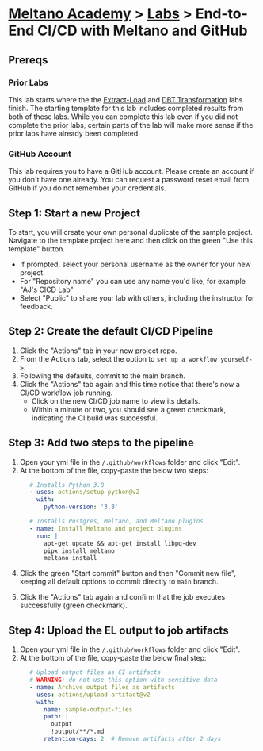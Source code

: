 # [Meltano Academy](../README.md) > [Labs](./README.md) > End-to-End CI/CD with Meltano and GitHub

## Prereqs

### Prior Labs

This lab starts where the the [Extract-Load](./build_your_first_pipeline.md) and
[DBT Transformation](./data_transformation_with_dbt.md) labs finish. The starting
template for this lab includes completed results from both of these labs. While
you can complete this lab even if you did not complete the prior labs, certain
parts of the lab will make more sense if the prior labs have already been completed.

### GitHub Account

This lab requires you to have a GitHub account. Please create an account if you don't
have one already. You can request a password reset email from GitHub if you do not remember
your credentials.

<!-- 
### Snowflake Account

This lab assumes you have a Snowflake account you can use in your data pipeline. Other
SQL platforms can be used with some alteration of the steps and the profile definitions,
but this lab will assume you are using Snowflake. 
-->

## Step 1: Start a new Project

To start, you will create your own personal duplicate of the sample project. Navigate
to the template project here and then click on the green "Use this template" button.

- If prompted, select your personal username as the owner for your new project.
- For "Repository name" you can use any name you'd like, for example "AJ's CICD Lab"
- Select "Public" to share your lab with others, including the instructor for feedback.

## Step 2: Create the default CI/CD Pipeline

1. Click the "Actions" tab in your new project repo.
2. From the Actions tab, select the option to `set up a workflow yourself->`.
3. Following the defaults, commit to the main branch.
4. Click the "Actions" tab again and this time notice that there's now a CI/CD workflow job running.
    - Click on the new CI/CD job name to view its details.
    - Within a minute or two, you should see a green checkmark, indicating the CI build was successful.

## Step 3: Add two steps to the pipeline

1. Open your yml file in the `/.github/workflows` folder and click "Edit".
2. At the bottom of the file, copy-paste the below two steps:

<!-- <details>
<summary>Steps to install Python, Meltano, and other depenendencies</summary>

</details> -->

```yml
      # Installs Python 3.8
      - uses: actions/setup-python@v2
        with:
          python-version: '3.8'

      # Installs Postgres, Meltano, and Meltano plugins
      - name: Install Meltano and project plugins
        run: |
          apt-get update && apt-get install libpq-dev
          pipx install meltano
          meltano install
```

4. Click the green "Start commit" button and then "Commit new file", keeping all default options
   to commit directly to `main` branch.

5. Click the "Actions" tab again and confirm that the job executes successfully (green checkmark).

## Step 4: Upload the EL output to job artifacts

1. Open your yml file in the `/.github/workflows` folder and click "Edit".
2. At the bottom of the file, copy-paste the below final step:

<!-- <details>
<summary>Steps to install Python, Meltano, and other depenendencies</summary>

</details> -->

```yml
      # Upload output files as CI artifacts
      # WARNING: do not use this option with sensitive data
      - name: Archive output files as artifacts
        uses: actions/upload-artifact@v2
        with:
          name: sample-output-files
          path: |
            output
            !output/**/*.md
          retention-days: 2  # Remove artifacts after 2 days
```

<!-- Skipping this step due to support requirements of securing CI env vars for each student

## Step 4: Modify the workflow to use the Snowflake profile

1. Open workflow and find the line that begins with `meltano elt ...`.
2. Replace the text `target-jsonl` with `target-snowflake`. Commit your changes again, but this
   time save to a new branch and select the option to automatically open Pull Request. We will wait to merge the pull request until we are satisfied
   that the pipeline is working correctly.
3. Unless you've skipped ahead, your new pipeline should fail. The reason for this is that there are
   no available credentials for connecting to Snowflake. We'll fix this in the next step, but for now
   notice that the CI/CD failure is obvious and clear sign to an approver that there's more work to be
   done before merging to the main branch.

# Step 5: Add CI/CD Credentials and retry the job

1. Click on the `Settings` tab and then select `Secrets` from the left-hand navigation pane.
2. Select `New Repository Secret` and create a secret named (exactly) `TARGET_SNOWFLAKE_USERNAME` and enter your username in the space provided.
   - Note that after you've saved a repository secret, it cannot be viewed again from the Web UI.
     This is for your security.
3. Repeat these steps until all of the following secrets are set:
   - `TARGET_SNOWFLAKE_SNOWFLAKE_ACCOUNT`
   - `TARGET_SNOWFLAKE_SNOWFLAKE_DATABASE`
   - `TARGET_SNOWFLAKE_SNOWFLAKE_PASSWORD`
   - `TARGET_SNOWFLAKE_SNOWFLAKE_ROLE`
   - `TARGET_SNOWFLAKE_SNOWFLAKE_USERNAME`
   - `TARGET_SNOWFLAKE_SNOWFLAKE_WAREHOUSE`
4. Once all of the repository secrets are entered, go back to your failed job and select the
   option to re-run the failed job.

## Step 6: Add `dbt run` to your workflow

In this step, you'll add `dbt run` to the CI/CD workflow. This will ensure all transforms
are tested whenever the code is updated.

1. Open the workflow file you created in the first step and then select "Edit".
2. Paste the below text at the bottom of the file. This will add an additional step to
   have meltano execute `dbt run` at the end of the pipeline.

    ```yml
        - run: meltano invoke dbt:run
    ```

3. After committing the change to your development branch, you should see a new pipeline.
   This pipeline will additionally run `dbt run` after your EL pipeline is completed.

## Step 7: Review the PR and Merge

For this final step, navigate to your PR, click the "Files changed" tab and review the changes.
Now go to the "Conversation" tab and notice if you have a green checkmark. If the code looks good
and the green checkmark is displayed, go ahead now and click "Merge pull request". This will
merge all of the changes you have made on this branch back into the main branch. -->
